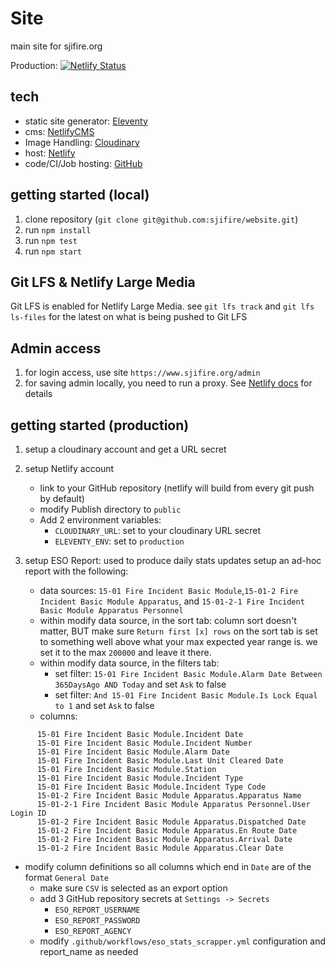 # Site

main site for sjifire.org

Production: [![Netlify Status](https://api.netlify.com/api/v1/badges/28bc440c-5eb0-4464-a8d8-a980573ffea2/deploy-status)](https://app.netlify.com/sites/sjifire/deploys)

## tech

- static site generator: [Eleventy](https://www.11ty.dev/)
- cms: [NetlifyCMS](https://www.netlifycms.org/)
- Image Handling: [Cloudinary](https://cloudinary.com/)
- host: [Netlify](https://www.netlify.com/)
- code/CI/Job hosting: [GitHub](https://www.github.com)

## getting started (local)

1. clone repository (`git clone git@github.com:sjifire/website.git`)
1. run `npm install`
1. run `npm test`
1. run `npm start`

## Git LFS & Netlify Large Media

Git LFS is enabled for Netlify Large Media. see `git lfs track` and `git lfs ls-files` for the latest on what is being pushed to Git LFS

## Admin access

1. for login access, use site `https://www.sjifire.org/admin`
1. for saving admin locally, you need to run a proxy. See [Netlify docs](https://www.netlifycms.org/docs/beta-features/#working-with-a-local-git-repository) for details

## getting started (production)

1. setup a cloudinary account and get a URL secret
1. setup Netlify account

   - link to your GitHub repository (netlify will build from every git push by default)
   - modify Publish directory to `public`
   - Add 2 environment variables:
     - `CLOUDINARY_URL`: set to your cloudinary URL secret
     - `ELEVENTY_ENV`: set to `production`

1. setup ESO Report: used to produce daily stats updates
   setup an ad-hoc report with the following:
   - data sources: `15-01 Fire Incident Basic Module`,`15-01-2 Fire Incident Basic Module Apparatus`, and `15-01-2-1 Fire Incident Basic Module Apparatus Personnel`
   - within modify data source, in the sort tab: column sort doesn't matter, BUT make sure `Return first [x] rows` on the sort tab is set to something well above what your max expected year range is. we set it to the max `200000` and leave it there.
   - within modify data source, in the filters tab:
     - set filter: `15-01 Fire Incident Basic Module.Alarm Date Between 365DaysAgo AND Today` and set `Ask` to false
     - set filter: `And 15-01 Fire Incident Basic Module.Is Lock Equal to 1` and set `Ask` to false
   - columns:

```text
      15-01 Fire Incident Basic Module.Incident Date
      15-01 Fire Incident Basic Module.Incident Number
      15-01 Fire Incident Basic Module.Alarm Date
      15-01 Fire Incident Basic Module.Last Unit Cleared Date
      15-01 Fire Incident Basic Module.Station
      15-01 Fire Incident Basic Module.Incident Type
      15-01 Fire Incident Basic Module.Incident Type Code
      15-01-2 Fire Incident Basic Module Apparatus.Apparatus Name
      15-01-2-1 Fire Incident Basic Module Apparatus Personnel.User Login ID
      15-01-2 Fire Incident Basic Module Apparatus.Dispatched Date
      15-01-2 Fire Incident Basic Module Apparatus.En Route Date
      15-01-2 Fire Incident Basic Module Apparatus.Arrival Date
      15-01-2 Fire Incident Basic Module Apparatus.Clear Date
```

- modify column definitions so all columns which end in `Date` are of the format `General Date`
  - make sure `CSV` is selected as an export option
  - add 3 GitHub repository secrets at `Settings -> Secrets`
    - `ESO_REPORT_USERNAME`
    - `ESO_REPORT_PASSWORD`
    - `ESO_REPORT_AGENCY`
  - modify `.github/workflows/eso_stats_scrapper.yml` configuration and report_name as needed
